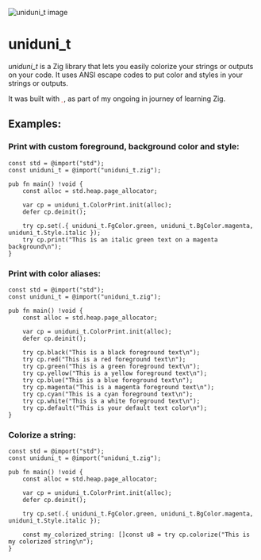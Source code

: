 ![uniduni_t image](https://codeberg.org/attachments/f0ba7e70-05fe-4f6a-9aa8-1f8bbb087d15)

# uniduni_t

*uniduni_t* is a Zig library that lets you easily colorize your strings or outputs on your code. It uses ANSI escape codes to put color and styles in your strings or outputs.

It was built with <span style="color:red;"></span>, as part of my ongoing in journey of learning Zig.

## Examples:

### Print with custom foreground, background color and style:
```
const std = @import("std");
const uniduni_t = @import("uniduni_t.zig");

pub fn main() !void {
    const alloc = std.heap.page_allocator;

    var cp = uniduni_t.ColorPrint.init(alloc);
    defer cp.deinit();

    try cp.set(.{ uniduni_t.FgColor.green, uniduni_t.BgColor.magenta, uniduni_t.Style.italic });
    try cp.print("This is an italic green text on a magenta background\n");
}
```
### Print with color aliases:
```
const std = @import("std");
const uniduni_t = @import("uniduni_t.zig");

pub fn main() !void {
    const alloc = std.heap.page_allocator;

    var cp = uniduni_t.ColorPrint.init(alloc);
    defer cp.deinit();

    try cp.black("This is a black foreground text\n");
    try cp.red("This is a red foreground text\n");
    try cp.green("This is a green foreground text\n");
    try cp.yellow("This is a yellow foreground text\n");
    try cp.blue("This is a blue foreground text\n");
    try cp.magenta("This is a magenta foreground text\n");
    try cp.cyan("This is a cyan foreground text\n");
    try cp.white("This is a white foreground text\n");
    try cp.default("This is your default text color\n");
}
```
### Colorize a string:
```
const std = @import("std");
const uniduni_t = @import("uniduni_t.zig");

pub fn main() !void {
    const alloc = std.heap.page_allocator;

    var cp = uniduni_t.ColorPrint.init(alloc);
    defer cp.deinit();

    try cp.set(.{ uniduni_t.FgColor.green, uniduni_t.BgColor.magenta, uniduni_t.Style.italic });

    const my_colorized_string: []const u8 = try cp.colorize("This is my colorized string\n");
}
```
